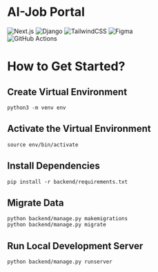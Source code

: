 # AI-Job Portal

![Next.js](https://img.shields.io/badge/next.js-000000?style=for-the-badge&logo=nextdotjs&logoColor=white)
![Django](https://img.shields.io/badge/Django-092E20?style=for-the-badge&logo=django&logoColor=green)
![TailwindCSS](https://img.shields.io/badge/tailwindcss-%2338B2AC.svg?style=for-the-badge&logo=tailwind-css&logoColor=white)
![Figma](https://img.shields.io/badge/figma-%23F24E1E.svg?style=for-the-badge&logo=figma&logoColor=white)
<br/>
![GitHub Actions](https://img.shields.io/badge/GitHub_Actions-2088FF?style=for-the-badge&logo=github-actions&logoColor=white)

# How to Get Started?

## Create Virtual Environment

```
python3 -m venv env
```

## Activate the Virtual Environment

```
source env/bin/activate
```

## Install Dependencies

```
pip install -r backend/requirements.txt
```

## Migrate Data

```
python backend/manage.py makemigrations
python backend/manage.py migrate
```

## Run Local Development Server

```
python backend/manage.py runserver
```
